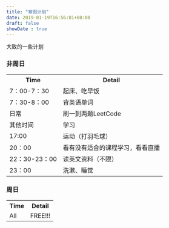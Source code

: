 ```yaml
---
title: "寒假计划"
date: 2019-01-19T16:56:01+08:00
draft: false
showDate : true
---
```

大致的一些计划
### 非周日
<table>
    <tr>
        <th>Time</th>
        <th>Detail</th>
    </tr>
    <tr>
        <td>7：00-7：30</td>
        <td>起床、吃早饭</td>
    </tr>
    <tr>
        <td>7：30-8：00</td>
        <td>背英语单词</td>
    </tr>
        <td>日常</td>
        <td>刷一到两题LeetCode</td>
    </tr>
    <tr>
        <td>其他时间</td>
        <td>学习</td>
    </tr>
    <tr>
        <td>17:00</td>
        <td>运动（打羽毛球）</td>
    </tr>
    <tr>
        <td>20：00</td>
        <td>看有没有适合的课程学习，看看直播</td>
    </tr>
    <tr>
        <td>22：30-23：00</td>
        <td>读英文资料（不限）</td>
    </tr>
    <tr>
        <td>23：00</td>
        <td>洗漱、睡觉</td>
    </tr>
</table>

### 周日
<table>
    <tr>
        <th>Time</th>
        <th>Detail</th>
    </tr>
    <tr>
        <td>All</td>
        <td>FREE!!!</td>
    </tr>
</table>